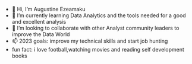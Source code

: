 - 👋 Hi, I’m Augustine Ezeamaku
- 🌱 I’m currently learning Data Analytics and the tools needed for a good and excellent analysis
- 💞️ I’m looking to collaborate with other Analyst community leaders to improve the Data World 
- 📫 2023 goals: improve my technical skills and start job hunting
- fun fact: i love football,watching movies and reading self development books

<!---
AugustineEzeamaku/AugustineEzeamaku is a ✨ special ✨ repository because its `README.md` (this file) appears on your GitHub profile.
You can click the Preview link to take a look at your changes.
--->
